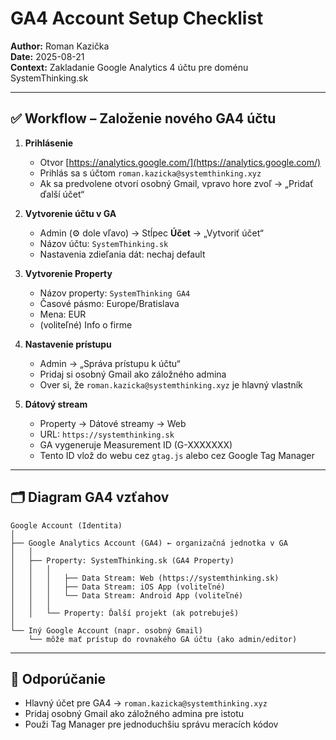 # GA4 Account Setup Checklist

**Author:** Roman Kazička  
**Date:** 2025-08-21  
**Context:** Zakladanie Google Analytics 4 účtu pre doménu SystemThinking.sk

---

## ✅ Workflow – Založenie nového GA4 účtu

1. **Prihlásenie**
   - Otvor [https://analytics.google.com/](https://analytics.google.com/)
   - Prihlás sa s účtom `roman.kazicka@systemthinking.xyz`  
   - Ak sa predvolene otvorí osobný Gmail, vpravo hore zvoľ → „Pridať ďalší účet“

2. **Vytvorenie účtu v GA**
   - Admin (⚙️ dole vľavo) → Stĺpec **Účet** → „Vytvoriť účet“
   - Názov účtu: `SystemThinking.sk`
   - Nastavenia zdieľania dát: nechaj default

3. **Vytvorenie Property**
   - Názov property: `SystemThinking GA4`
   - Časové pásmo: Europe/Bratislava  
   - Mena: EUR
   - (voliteľné) Info o firme

4. **Nastavenie prístupu**
   - Admin → „Správa prístupu k účtu“
   - Pridaj si osobný Gmail ako záložného admina
   - Over si, že `roman.kazicka@systemthinking.xyz` je hlavný vlastník

5. **Dátový stream**
   - Property → Dátové streamy → Web
   - URL: `https://systemthinking.sk`
   - GA vygeneruje Measurement ID (G-XXXXXXX)
   - Tento ID vlož do webu cez `gtag.js` alebo cez Google Tag Manager

---

## 🗂️ Diagram GA4 vzťahov

```plaintext
Google Account (Identita)
│
├── Google Analytics Account (GA4) ← organizačná jednotka v GA
│   │
│   ├── Property: SystemThinking.sk (GA4 Property)
│   │   │
│   │   │   ├── Data Stream: Web (https://systemthinking.sk)
│   │   │   ├── Data Stream: iOS App (voliteľné)
│   │   │   └── Data Stream: Android App (voliteľné)
│   │   │
│   │   └── Property: Ďalší projekt (ak potrebuješ)
│
└── Iný Google Account (napr. osobný Gmail)
    └── môže mať prístup do rovnakého GA účtu (ako admin/editor)
```

---

## 🎯 Odporúčanie
- Hlavný účet pre GA4 → `roman.kazicka@systemthinking.xyz`  
- Pridaj osobný Gmail ako záložného admina pre istotu  
- Použi Tag Manager pre jednoduchšiu správu meracích kódov
